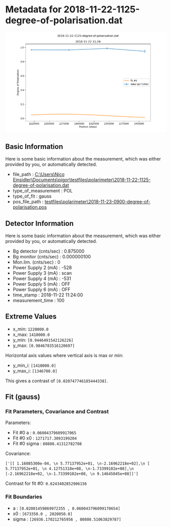 # Metadata for 2018-11-22-1125-degree-of-polarisation.dat
![2018-11-22-1125-degree-of-polarisation.dat](./2018-11-22-1125-degree-of-polarisation.png "2018-11-22-1125-degree-of-polarisation.dat")

## Basic Information
Here is some basic information about the measurement, which was either provided by you, or automatically detected.

- file_path : [C:\Users\Nico Einsidler\Documents\pigor\testfiles\polarimeter\2018-11-22-1125-degree-of-polarisation.dat](2018-11-22-1125-degree-of-polarisation.dat)
- type_of_measurement : POL
- type_of_fit : gauss
- pos_file_path : [testfiles\polarimeter\2018-11-23-0900-degree-of-polarisation.pos](2018-11-23-0900-degree-of-polarisation.pos)

## Detector Information
Here is some basic information about the measurement, which was either provided by you, or automatically detected.

-  Bg detector (cnts/sec) : 0.875000
-  Bg monitor (cnts/sec) : 0.000000100
-  Mon.lim.  (cnts/sec) :   0
-  Power Supply 2 (mA) :  -528
-  Power Supply 3 (mA) :  scan
-  Power Supply 4 (mA) :  -531
-  Power Supply 5 (mA) :  OFF
-  Power Supply 6 (mA) :  OFF   
- time_stamp : 2018-11-22 11:24:00
- measurement_time : 100

## Extreme Values

- x_min: `1220000.0`
- x_max: `1410000.0`
- y_min: `[0.9446491542126226]`
- y_max: `[0.9846783516120697]`

Horizontal axis values where vertical axis is max or min:

- y_min_i: `[1410000.0]`
- y_max_i: `[1346700.0]`

This gives a contrast of `[0.020747746185444338]`.

## Fit (gauss)

### Fit Parameters, Covariance and Contrast

Parameters:

- Fit #0 a : `0.06004379609917065`
- Fit #0 x0 : `1271717.3093199204`
- Fit #0 sigma : `80808.41312782708`

Covariance:
```
['[[ 1.16085300e-04, \n 5.77137952e+01, \n-2.16962218e+02],\n [ 5.77137952e+01, \n 4.12751318e+08, \n-1.73399102e+08],\n [-2.16962218e+02, \n-1.73399102e+08, \n 9.14645045e+08]]']
```

Contrast for fit #0: `0.6243402852906156`

### Fit Boundaries

- a : `[0.02001459869972355 , 0.060043796099170654]`
- x0 : `[673350.0 , 2020050.0]`
- sigma : `[26936.170212765956 , 80808.51063829787]`
